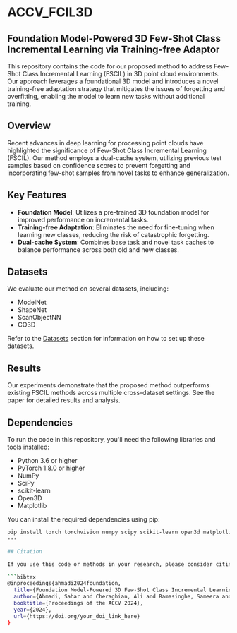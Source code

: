 # ACCV_FCIL3D

## Foundation Model-Powered 3D Few-Shot Class Incremental Learning via Training-free Adaptor

This repository contains the code for our proposed method to address Few-Shot Class Incremental Learning (FSCIL) in 3D point cloud environments. Our approach leverages a foundational 3D model and introduces a novel training-free adaptation strategy that mitigates the issues of forgetting and overfitting, enabling the model to learn new tasks without additional training.

## Overview

Recent advances in deep learning for processing point clouds have highlighted the significance of Few-Shot Class Incremental Learning (FSCIL). Our method employs a dual-cache system, utilizing previous test samples based on confidence scores to prevent forgetting and incorporating few-shot samples from novel tasks to enhance generalization.

## Key Features

- **Foundation Model**: Utilizes a pre-trained 3D foundation model for improved performance on incremental tasks.
- **Training-free Adaptation**: Eliminates the need for fine-tuning when learning new classes, reducing the risk of catastrophic forgetting.
- **Dual-cache System**: Combines base task and novel task caches to balance performance across both old and new classes.

## Datasets

We evaluate our method on several datasets, including:

- ModelNet
- ShapeNet
- ScanObjectNN
- CO3D

Refer to the [Datasets](https://github.com/townim-faisal/FSCIL-3D/blob/main/data/dataset/README.md) section for information on how to set up these datasets.

## Results

Our experiments demonstrate that the proposed method outperforms existing FSCIL methods across multiple cross-dataset settings. See the paper for detailed results and analysis.

## Dependencies

To run the code in this repository, you'll need the following libraries and tools installed:

- Python 3.6 or higher
- PyTorch 1.8.0 or higher
- NumPy
- SciPy
- scikit-learn
- Open3D
- Matplotlib

You can install the required dependencies using pip:

```bash
pip install torch torchvision numpy scipy scikit-learn open3d matplotlib
---

## Citation

If you use this code or methods in your research, please consider citing our paper:

```bibtex
@inproceedings{ahmadi2024foundation,
  title={Foundation Model-Powered 3D Few-Shot Class Incremental Learning via Training-free Adaptor},
  author={Ahmadi, Sahar and Cheraghian, Ali and Ramasinghe, Sameera and Chowdhury, Townim Faisal and Saberi, M and Petersson, Lars},
  booktitle={Proceedings of the ACCV 2024},
  year={2024},
  url={https://doi.org/your_doi_link_here}
}
